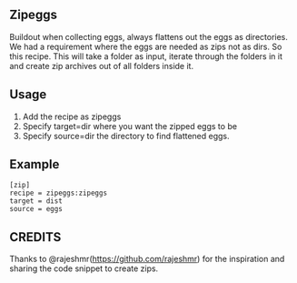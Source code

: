 Zipeggs
-------

Buildout when collecting eggs, always flattens out the eggs as directories. We had a requirement where the eggs are needed as zips not as dirs. So this recipe.
This will take a folder as input, iterate through the folders in it and create zip archives out of all folders inside it.

Usage
-----

1. Add the recipe as zipeggs
2. Specify target=dir where you want the zipped eggs to be
3. Specify source=dir the directory to find flattened eggs.

Example
-------

    [zip]
    recipe = zipeggs:zipeggs
    target = dist
    source = eggs


CREDITS
-------
Thanks to @rajeshmr(https://github.com/rajeshmr) for the inspiration and sharing the code snippet to create zips.
